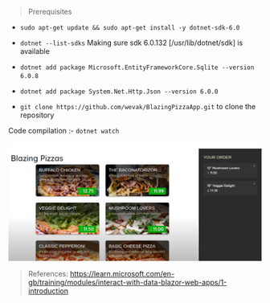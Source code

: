 
> Prerequisites
* `sudo apt-get update && sudo apt-get install -y dotnet-sdk-6.0`

* `dotnet --list-sdks` Making sure sdk 6.0.132 [/usr/lib/dotnet/sdk] is available

* `dotnet add package Microsoft.EntityFrameworkCore.Sqlite --version 6.0.8`

* `dotnet add package System.Net.Http.Json --version 6.0.0`

* `git clone https://github.com/wevak/BlazingPizzaApp.git` to clone the repository

Code compilation :- `dotnet watch`

![BlazingPizza](BlazingPizzaApp.png)

> References:
https://learn.microsoft.com/en-gb/training/modules/interact-with-data-blazor-web-apps/1-introduction